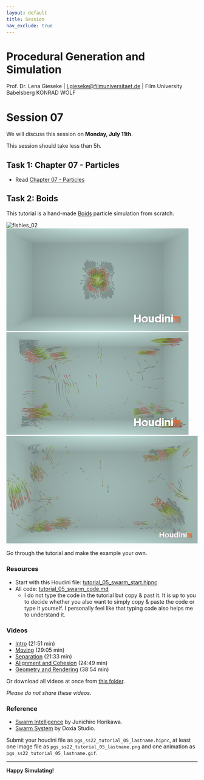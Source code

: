 ```yaml
---
layout: default
title: Session
nav_exclude: true
---
```


# Procedural Generation and Simulation

Prof. Dr. Lena Gieseke \| l.gieseke@filmuniversitaet.de \| Film University Babelsberg KONRAD WOLF

# Session 07

We will discuss this session on **Monday, July 11th**.   

This session should take less than 5h.


## Task 1: Chapter 07 - Particles

* Read [Chapter 07 - Particles](../../02_scripts/pgs_ss22_07_particles_script.md)


## Task 2: Boids

This tutorial is a hand-made [Boids](http://www.red3d.com/cwr/boids/) particle simulation from scratch. 

![fishies_02](img/fishies_02.gif)  
![fishies_0056](img/fishies_0056.png) ![fishies_0357](img/fishies_0357.png)  
![fishies_0545](img/fishies_0545.png)

Go through the tutorial and make the example your own.  

### Resources

* Start with this Houdini file: [tutorial_05_swarm_start.hipnc](tutorial_05_swarm_start.hipnc)  
* All code: [tutorial_05_swarm_code.md](tutorial_05_swarm_code.md)
    * I do not type the code in the tutorial but copy & past it. It is up to you to decide whether you also want to simply copy & paste the code or type it yourself. I personally feel like that typing code also helps me to understand it.

### Videos

* [Intro](https://drive.google.com/file/d/1YWuFcIVImTqkta4Ov3sO7FRfeZrXKkLq/view?usp=sharing) (21:51 min)
* [Moving](https://drive.google.com/file/d/1AT9PNayC8C1AoeTcB2RgiFbKnihlZrDm/view?usp=sharing) (29:05 min)
* [Separation](https://drive.google.com/file/d/1EsKMdmgBNUdWMJTSsSuhwE7dFLPQ4_GT/view?usp=sharing) (21:33 min)
* [Alignment and Cohesion](https://drive.google.com/file/d/1svxZ3mP5ZTIlyFeStkif-0h7mBZE9k8x/view?usp=sharing) (24:49 min)
* [Geometry and Rendering](https://drive.google.com/file/d/1kNZXDUK0WPMq7slVmGjelIP3i6vkcgeH/view?usp=sharing) (38:54 min)

Or download all videos at once from [this folder](https://drive.google.com/drive/folders/1uefzYAQ7hQg_OI64ylIa3Ff9vRZOax-g?usp=sharing).

*Please do not share these videos*.

### Reference

* [Swarm Intelligence](https://www.youtube.com/watch?v=dUec3GXc6Tg) by Junichiro Horikawa.
* [Swarm System](https://www.patreon.com/posts/houdini-tutorial-26863021) by Doxia Studio.


Submit your houdini file as `pgs_ss22_tutorial_05_lastname.hipnc`, at least one image file as `pgs_ss22_tutorial_05_lastname.png` and one animation as `pgs_ss22_tutorial_05_lastname.gif`.

---

**Happy Simulating!**
